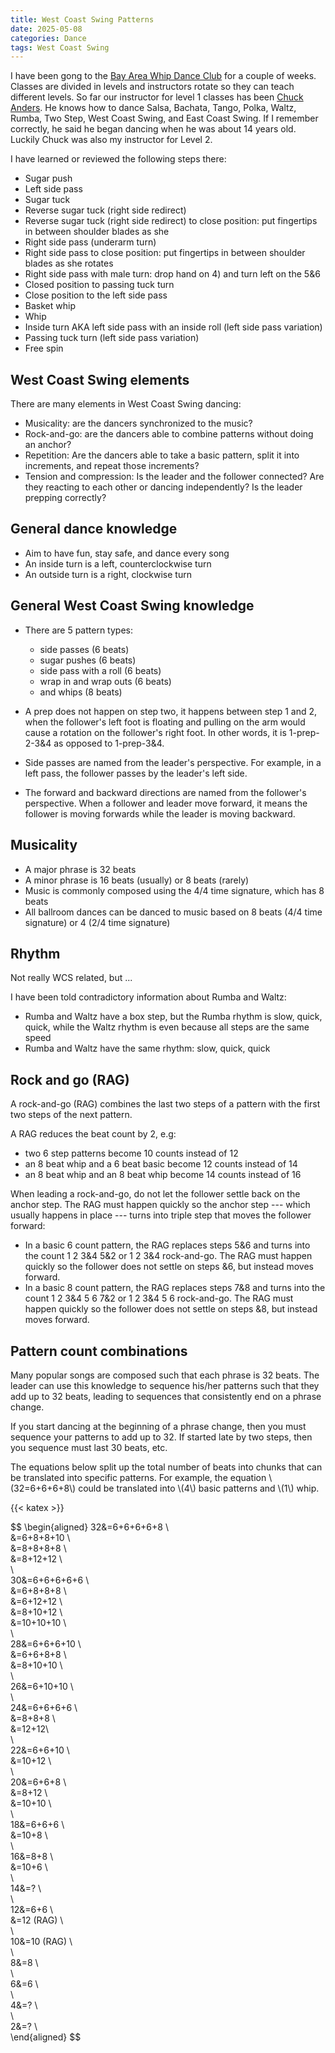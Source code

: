 ```yaml
---
title: West Coast Swing Patterns
date: 2025-05-08
categories: Dance
tags: West Coast Swing
---
```


I have been gong to the [Bay Area Whip Dance Club] for a couple of weeks.
Classes are divided in levels and instructors rotate so they can teach different
levels. So far our instructor for level 1 classes has been [Chuck Anders]. He
knows how to dance Salsa, Bachata, Tango, Polka, Waltz, Rumba, Two Step, West
Coast Swing, and East Coast Swing. If I remember correctly, he said he began
dancing when he was about 14 years old. Luckily Chuck was also my instructor for
Level 2.

I have learned or reviewed the following steps there:

- Sugar push
- Left side pass
- Sugar tuck
- Reverse sugar tuck (right side redirect)
- Reverse sugar tuck (right side redirect) to close position: put fingertips in between shoulder blades as she
- Right side pass (underarm turn)
- Right side pass to close position: put fingertips in between shoulder blades as she
    rotates
- Right side pass with male turn: drop hand on 4) and turn left on the 5&6
- Closed position to passing tuck turn
- Close position to the left side pass
- Basket whip
- Whip
- Inside turn AKA left side pass with an inside roll (left side pass variation)
- Passing tuck turn (left side pass variation)
- Free spin

## West Coast Swing elements

There are many elements in West Coast Swing dancing:
- Musicality: are the dancers synchronized to the music?
- Rock-and-go: are the dancers able to combine patterns without doing an anchor?
- Repetition: Are the dancers able to take a basic pattern, split it into
increments, and repeat those increments?
- Tension and compression: Is the leader and the follower connected? Are they
reacting to each other or dancing independently? Is the leader prepping
correctly?

## General dance knowledge

- Aim to have fun, stay safe, and dance every song
- An inside turn is a left, counterclockwise turn
- An outside turn is a right, clockwise turn

## General West Coast Swing knowledge

- There are 5 pattern types:
    - side passes (6 beats)
    - sugar pushes (6 beats)
    - side pass with a roll (6 beats)
    - wrap in and wrap outs (6 beats)
    - and whips (8 beats)

- A prep does not happen on step two, it happens between step 1 and 2, when the
follower's left foot is floating and pulling on the arm would cause a rotation
on the follower's right foot. In other words, it is 1-prep-2-3&4 as opposed to
1-prep-3&4.

- Side passes are named from the leader's perspective. For example, in a left
pass, the follower passes by the leader's left side.

- The forward and backward directions are named from the follower's perspective.
When a follower and leader move forward, it means the follower is moving
forwards while the leader is moving backward.

## Musicality

- A major phrase is 32 beats
- A minor phrase is 16 beats (usually) or 8 beats (rarely)
- Music is commonly composed using the 4/4 time signature, which has 8 beats
- All ballroom dances can be danced to music based on 8 beats (4/4 time signature) or 4 (2/4 time signature)

## Rhythm

Not really WCS related, but ...

I have been told contradictory information about Rumba and Waltz:

- Rumba and Waltz have a box step, but the Rumba rhythm is slow, quick, quick, while the Waltz rhythm is even because all steps are the same speed
- Rumba and Waltz have the same rhythm: slow, quick, quick

## Rock and go (RAG)

A rock-and-go (RAG) combines the last two steps of a pattern with the first two steps
of the next pattern.

A RAG reduces the beat count by 2, e.g:

- two 6 step patterns become 10 counts instead of 12
- an 8 beat whip and a 6 beat basic become 12 counts instead of 14
- an 8 beat whip and an 8 beat whip become 14 counts instead of 16

When leading a rock-and-go, do not let the follower settle back on the anchor
step. The RAG must happen quickly so the anchor step --- which usually happens
in place --- turns into triple step that moves the follower forward:

- In a basic 6 count pattern, the RAG replaces steps 5&6 and turns into the
count 1 2 3&4 5&2 or  1 2 3&4 rock-and-go. The RAG must happen quickly so the
follower does not settle on steps &6, but instead moves forward.
- In a basic 8 count pattern, the RAG replaces steps 7&8 and turns into the
count 1 2 3&4 5 6 7&2 or  1 2 3&4 5 6 rock-and-go. The RAG must happen quickly
so the follower does not settle on steps &8, but instead moves forward.

## Pattern count combinations

Many popular songs are composed such that each phrase is 32 beats. The leader
can use this knowledge to sequence his/her patterns such that they add up to 32
beats, leading to sequences that consistently end on a phrase change.

If you start dancing at the beginning of a phrase change, then you must sequence
your patterns to add up to 32. If started late by two steps, then you sequence
must last 30 beats, etc.

The equations below split up the total number of beats into chunks that can be
translated into specific patterns. For example, the equation \\(32=6+6+6+8\\)
could be translated into \\(4\\) basic patterns and \\(1\\) whip.

{{< katex >}}

\$\$
\begin{aligned}
32&=6+6+6+6+8 \\\
&=6+8+8+10 \\\
&=8+8+8+8 \\\
&=8+12+12 \\\
\\\
30&=6+6+6+6+6 \\\
&=6+8+8+8 \\\
&=6+12+12 \\\
&=8+10+12 \\\
&=10+10+10 \\\
\\\
28&=6+6+6+10 \\\
&=6+6+8+8 \\\
&=8+10+10 \\\
\\\
26&=6+10+10 \\\
\\\
24&=6+6+6+6 \\\
&=8+8+8 \\\
&=12+12\\\
\\\
22&=6+6+10 \\\
&=10+12 \\\
\\\
20&=6+6+8 \\\
&=8+12 \\\
&=10+10 \\\
\\\
18&=6+6+6 \\\
&=10+8 \\\
\\\
16&=8+8 \\\
&=10+6 \\\
\\\
14&=? \\\
\\\
12&=6+6 \\\
&=12 (RAG) \\\
\\\
10&=10 (RAG) \\\
\\\
8&=8 \\\
\\\
6&=6 \\\
\\\
4&=? \\\
\\\
2&=? \\\
\end{aligned}
\$\$

[Bay Area Whip Dance Club]: https://www.bawdc.org/
[Chuck Anders]: https://www.bawdc.org/profile/chuck-anders/
